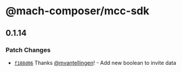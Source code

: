 # @mach-composer/mcc-sdk

## 0.1.14

### Patch Changes

- [`f108d06`](https://github.com/mach-composer/mcc-sdk-typescript/commit/f108d068edd468b89fa7c39811fbdd284eacb6d8) Thanks [@mvantellingen](https://github.com/mvantellingen)! - Add new boolean to invite data

